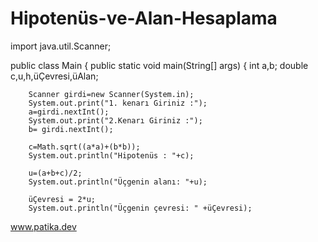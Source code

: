 # Hipotenüs-ve-Alan-Hesaplama




import java.util.Scanner;

public class Main {
    public static void main(String[] args) {
        int a,b;
        double c,u,h,üÇevresi,üAlan;

        Scanner girdi=new Scanner(System.in);
        System.out.print("1. kenarı Giriniz :");
        a=girdi.nextInt();
        System.out.print("2.Kenarı Giriniz :");
        b= girdi.nextInt();

        c=Math.sqrt((a*a)+(b*b));
        System.out.println("Hipotenüs : "+c);

        u=(a+b+c)/2;
        System.out.println("Üçgenin alanı: "+u);

        üÇevresi = 2*u;
        System.out.println("Üçgenin çevresi: " +üÇevresi);

www.patika.dev

